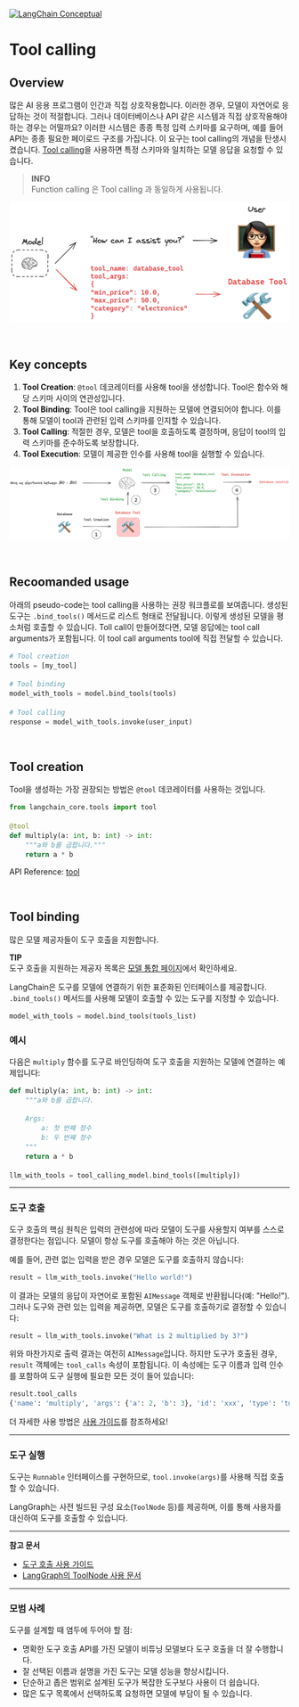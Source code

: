 [![LangChain Conceptual](https://img.shields.io/badge/LangChain-Conceptual-blue?logo=langchain)](https://python.langchain.com/docs/concepts/tool_calling/)


# Tool calling


## Overview

많은 AI 응용 프로그램이 인간과 직접 상호작용합니다. 이러한 경우, 모델이 자연어로 응답하는 것이 적절합니다. 그러나 데이터베이스나 API 같은 시스템과 직접 상호작용해야 하는 경우는 어떨까요? 이러한 시스템은 종종 특정 입력 스키마를 요구하며, 예를 들어 API는 종종 필요한 페이로드 구조를 가집니다. 이 요구는 tool calling의 개념을 탄생시켰습니다. [Tool calling](https://platform.openai.com/docs/guides/function-calling/example-use-cases)을 사용하면 특정 스키마와 일치하는 모델 응답을 요청할 수 있습니다.

> **INFO**  
> Function calling 은 Tool calling 과 동일하게 사용됩니다.

![tool calling](../asset/tool_calling_concept.png)

<br>

## Key concepts

1. **Tool Creation**: `@tool` 데코레이터를 사용해 tool을 생성합니다. Tool은 함수와 해당 스키마 사이의 연관성입니다.  
2. **Tool Binding**: Tool은 tool calling을 지원하는 모델에 연결되어야 합니다. 이를 통해 모델이 tool과 관련된 입력 스키마를 인지할 수 있습니다.  
3. **Tool Calling**: 적절한 경우, 모델은 tool을 호출하도록 결정하며, 응답이 tool의 입력 스키마를 준수하도록 보장합니다.  
4. **Tool Execution**: 모델이 제공한 인수를 사용해 tool을 실행할 수 있습니다.  

![tool calling componet](../asset/tool_calling_components.png)

<br>

## Recoomanded usage

아래의 pseudo-code는 tool calling을 사용하는 권장 워크플로를 보여줍니다. 생성된 도구는 `.bind_tools()` 메서드로 리스트 형태로 전달됩니다. 이렇게 생성된 모델을 평소처럼 호출할 수 있습니다. Toll call이 만들어졌다면, 모델 응답에는 tool call arguments가 포함됩니다. 이 tool call arguments tool에 직접 전달할 수 있습니다.

```python
# Tool creation
tools = [my_tool]

# Tool binding
model_with_tools = model.bind_tools(tools)

# Tool calling
response = model_with_tools.invoke(user_input)
```

<br>

## Tool creation

Tool을 생성하는 가장 권장되는 방법은 `@tool` 데코레이터를 사용하는 것입니다.

```python
from langchain_core.tools import tool

@tool
def multiply(a: int, b: int) -> int:
    """a와 b를 곱합니다."""
    return a * b
```
API Reference: [tool](https://python.langchain.com/api_reference/core/tools/langchain_core.tools.convert.tool.html)

<br>

## Tool binding

많은 모델 제공자들이 도구 호출을 지원합니다.  

**TIP**  
도구 호출을 지원하는 제공자 목록은 [모델 통합 페이지](https://python.langchain.com/docs/integrations/)에서 확인하세요.  

LangChain은 도구를 모델에 연결하기 위한 표준화된 인터페이스를 제공합니다. `.bind_tools()` 메서드를 사용해 모델이 호출할 수 있는 도구를 지정할 수 있습니다.  

```python
model_with_tools = model.bind_tools(tools_list)
```

### 예시
다음은 `multiply` 함수를 도구로 바인딩하여 도구 호출을 지원하는 모델에 연결하는 예제입니다:

```python
def multiply(a: int, b: int) -> int:
    """a와 b를 곱합니다.
    
    Args:
        a: 첫 번째 정수
        b: 두 번째 정수
    """
    return a * b

llm_with_tools = tool_calling_model.bind_tools([multiply])
```

---

### 도구 호출
도구 호출의 핵심 원칙은 입력의 관련성에 따라 모델이 도구를 사용할지 여부를 스스로 결정한다는 점입니다. 모델이 항상 도구를 호출해야 하는 것은 아닙니다.

예를 들어, 관련 없는 입력을 받은 경우 모델은 도구를 호출하지 않습니다:

```python
result = llm_with_tools.invoke("Hello world!")
```

이 결과는 모델의 응답이 자연어로 포함된 `AIMessage` 객체로 반환됩니다(예: "Hello!").  
그러나 도구와 관련 있는 입력을 제공하면, 모델은 도구를 호출하기로 결정할 수 있습니다:

```python
result = llm_with_tools.invoke("What is 2 multiplied by 3?")
```

위와 마찬가지로 출력 결과는 여전히 `AIMessage`입니다. 하지만 도구가 호출된 경우, `result` 객체에는 `tool_calls` 속성이 포함됩니다. 이 속성에는 도구 이름과 입력 인수를 포함하여 도구 실행에 필요한 모든 것이 들어 있습니다:

```python
result.tool_calls
{'name': 'multiply', 'args': {'a': 2, 'b': 3}, 'id': 'xxx', 'type': 'tool_call'}
```

더 자세한 사용 방법은 [사용 가이드](https://python.langchain.com/docs/concepts/tool_calling/)를 참조하세요!

---

### 도구 실행
도구는 `Runnable` 인터페이스를 구현하므로, `tool.invoke(args)`를 사용해 직접 호출할 수 있습니다.  

LangGraph는 사전 빌드된 구성 요소(`ToolNode` 등)를 제공하며, 이를 통해 사용자를 대신하여 도구를 호출할 수 있습니다.  

---

**참고 문서**  
- [도구 호출 사용 가이드](https://python.langchain.com/docs/concepts/tool_calling/)  
- [LangGraph의 ToolNode 사용 문서](https://python.langchain.com/docs/concepts/tool_calling/)  

---

### 모범 사례
도구를 설계할 때 염두에 두어야 할 점:  
- 명확한 도구 호출 API를 가진 모델이 비튜닝 모델보다 도구 호출을 더 잘 수행합니다.  
- 잘 선택된 이름과 설명을 가진 도구는 모델 성능을 향상시킵니다.  
- 단순하고 좁은 범위로 설계된 도구가 복잡한 도구보다 사용이 더 쉽습니다.  
- 많은 도구 목록에서 선택하도록 요청하면 모델에 부담이 될 수 있습니다.  






